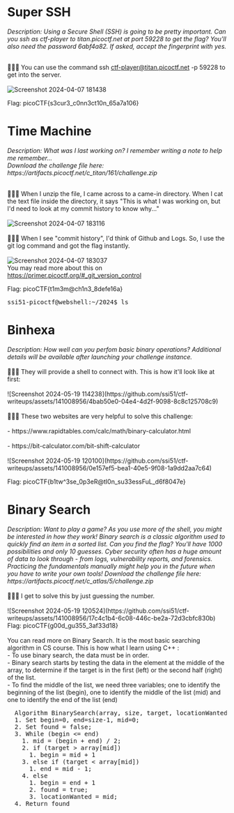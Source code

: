 <h1> Super SSH </h1> 
<i>Description: Using a Secure Shell (SSH) is going to be pretty important. Can you ssh as ctf-player to titan.picoctf.net at port 59228 to get the flag? You'll also need the password 6abf4a82. If asked, accept the fingerprint with yes. </i><br>

<br> 🕵🏻‍♀️ You can use the command ssh ctf-player@titan.picoctf.net -p 59228 to get into the server.<br>
<br>![Screenshot 2024-04-07 181438](https://github.com/ssi51/ctf-writeups/assets/141008956/b1b337e7-f853-44d7-ace6-f789b6296b46)

Flag: picoCTF{s3cur3_c0nn3ct10n_65a7a106}

<h1> Time Machine </h1>
<i>Description: What was I last working on? I remember writing a note to help me remember...
<br>Download the challenge file here: https://artifacts.picoctf.net/c_titan/161/challenge.zip</i>

<br> 🕵🏻‍♀️ When I unzip the file, I came across to a came-in directory. When I cat the text file inside the directory, it says "This is what I was working on, but I'd need to look at my commit history to know why..."<br>
<br>![Screenshot 2024-04-07 183116](https://github.com/ssi51/ctf-writeups/assets/141008956/7a379589-4e0e-45ee-8650-69085e256dd3)<br>
<br> 🕵🏻‍♀️ When I see "commit history", I'd think of Github and Logs. So, I use the git log command and got the flag instantly.<br>
<br>![Screenshot 2024-04-07 183037](https://github.com/ssi51/ctf-writeups/assets/141008956/0ab66692-19ab-45ac-af5b-a03a543ebdd8)
<br>You may read more about this on https://primer.picoctf.org/#_git_version_control

Flag: picoCTF{t1m3m@ch1n3_8defe16a}

<pre>
ssi51-picoctf@webshell:~/2024$ ls
</pre>

<h1> Binhexa </h1>
<i>Description: How well can you perfom basic binary operations? Additional details will be available after launching your challenge instance.</i><br>
<br> 🕵🏻‍♀️ They will provide a shell to connect with. This is how it'll look like at first:<br>
<br>![Screenshot 2024-05-19 114238](https://github.com/ssi51/ctf-writeups/assets/141008956/4bab50e0-04e4-4d2f-9098-8c8c125708c9)<br>
<br> 🕵🏻‍♀️ These two websites are very helpful to solve this challenge:<br>
<br> - https://www.rapidtables.com/calc/math/binary-calculator.html<br>
<br> - https://bit-calculator.com/bit-shift-calculator<br>
<br>![Screenshot 2024-05-19 120100](https://github.com/ssi51/ctf-writeups/assets/141008956/0e157ef5-bea1-40e5-9f08-1a9dd2aa7c64)

Flag: picoCTF{b1tw^3se_0p3eR@tI0n_su33essFuL_d6f8047e}

<h1>Binary Search</h1>
<i>Description: Want to play a game? As you use more of the shell, you might be interested in how they work! Binary search is a classic algorithm used to quickly find an item in a sorted list. Can you find the flag? You'll have 1000 possibilities and only 10 guesses.
Cyber security often has a huge amount of data to look through - from logs, vulnerability reports, and forensics. Practicing the fundamentals manually might help you in the future when you have to write your own tools!
Download the challenge file here: https://artifacts.picoctf.net/c_atlas/5/challenge.zip</i><br>
<br> 🕵🏻‍♀️ I get to solve this by just guessing the number.<br>
<br>![Screenshot 2024-05-19 120524](https://github.com/ssi51/ctf-writeups/assets/141008956/17c4c1b4-6c08-446c-be2a-72d3cbfc830b)
Flag: picoCTF{g00d_gu355_3af33d18}<br>
<br> You can read more on Binary Search. It is the most basic searching algorithm in CS course. This is how what I learn using C++ :
<br> - To use binary search, the data must be in order.
<br> - Binary search starts by testing the data in the element at the middle of the array, to determine if the target is in the first (left) or the second half (right) of the list.
<br> - To find the middle of the list, we need three variables; one to identify the beginning of the list (begin), one to identify the middle of the list (mid) and one to identify the end of the list (end)
<pre>
  Algorithm BinarySearch(array, size, target, locationWanted)
  1. Set begin=0, end=size-1, mid=0;
  2. Set found = false;
  3. While (begin <= end)
    1. mid = (begin + end) / 2;
    2. if (target > array[mid])
      1. begin = mid + 1
    3. else if (target < array[mid])
      1. end = mid - 1;
    4. else
      1. begin = end + 1
      2. found = true;
      3. locationWanted = mid;
  4. Return found
</pre>
